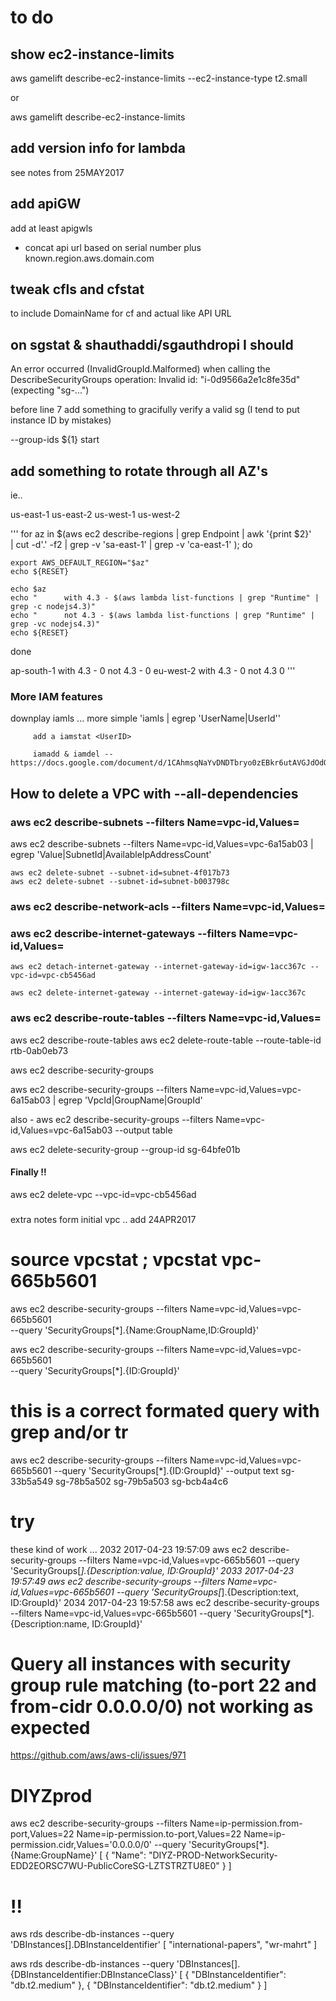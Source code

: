 
# to do

## show ec2-instance-limits

aws gamelift describe-ec2-instance-limits --ec2-instance-type t2.small

or 

aws gamelift describe-ec2-instance-limits 

## add version info for lambda

see notes from 25MAY2017

## add apiGW

add at least apigwls
  - concat api url based on serial number plus known.region.aws.domain.com

## tweak cfls and cfstat

to include DomainName for cf and actual like API URL

## on sgstat & shauthaddi/sgauthdropi I should

An error occurred (InvalidGroupId.Malformed) when calling the DescribeSecurityGroups operation:
Invalid id: "i-0d9566a2e1c8fe35d" (expecting "sg-...")

before line 7 add something to gracifully verify a valid sg (I tend to put instance ID by mistakes)

--group-ids ${1} start


## add something to rotate through all AZ's

ie..

 us-east-1
 us-east-2
 us-west-1
 us-west-2

'''
 for az in $(aws ec2 describe-regions | grep Endpoint | awk '{print $2}' \
 | cut -d'.' -f2 | grep -v 'sa-east-1' | grep -v 'ca-east-1' ); do

    export AWS_DEFAULT_REGION="$az"
    echo ${RESET}

    echo $az
    echo "      with 4.3 - $(aws lambda list-functions | grep "Runtime" | grep -c nodejs4.3)"
    echo "      not 4.3 - $(aws lambda list-functions | grep "Runtime" | grep -vc nodejs4.3)"
    echo ${RESET}
 done

 ap-south-1
      with 4.3 - 0
      not 4.3 - 0
eu-west-2
      with 4.3 - 0
      not 4.3 0
'''

### More IAM features

downplay iamls ... more simple 'iamls | egrep 'UserName|UserId''

         add a iamstat <UserID>
         
         iamadd & iamdel -- https://docs.google.com/document/d/1CAhmsqNaYvDNDTbryo0zEBkr6utAVGJdOdOdbqDwF14


## How to delete a VPC with --all-dependencies

### aws ec2 describe-subnets --filters Name=vpc-id,Values=<VPC-ID>

aws ec2 describe-subnets --filters Name=vpc-id,Values=vpc-6a15ab03 |
  egrep 'Value|SubnetId|AvailableIpAddressCount'

    aws ec2 delete-subnet --subnet-id=subnet-4f017b73
    aws ec2 delete-subnet --subnet-id=subnet-b003798c

### aws ec2 describe-network-acls --filters Name=vpc-id,Values=<vpc-id>

### aws ec2 describe-internet-gateways --filters Name=vpc-id,Values=<vpc-id>

    aws ec2 detach-internet-gateway --internet-gateway-id=igw-1acc367c --vpc-id=vpc-cb5456ad

    aws ec2 delete-internet-gateway --internet-gateway-id=igw-1acc367c

### aws ec2 describe-route-tables --filters Name=vpc-id,Values=<vpc-id>

 aws ec2 describe-route-tables
 aws ec2 delete-route-table --route-table-id rtb-0ab0eb73

 aws ec2 describe-security-groups

 aws ec2 describe-security-groups --filters Name=vpc-id,Values=vpc-6a15ab03 |
  egrep 'VpcId|GroupName|GroupId'

also -
aws ec2 describe-security-groups --filters Name=vpc-id,Values=vpc-6a15ab03  --output table

aws ec2 delete-security-group --group-id sg-64bfe01b

#### Finally !!
aws ec2 delete-vpc --vpc-id=vpc-cb5456ad


###

extra notes form initial vpc .. add 24APR2017

# source vpcstat ; vpcstat vpc-665b5601

aws ec2 describe-security-groups --filters Name=vpc-id,Values=vpc-665b5601 \
--query 'SecurityGroups[*].{Name:GroupName,ID:GroupId}'

aws ec2 describe-security-groups --filters Name=vpc-id,Values=vpc-665b5601 \
--query 'SecurityGroups[*].{ID:GroupId}'

# this is a correct formated query with grep and/or tr
aws ec2 describe-security-groups --filters Name=vpc-id,Values=vpc-665b5601 --query 'SecurityGroups[*].{ID:GroupId}' --output text
sg-33b5a549
sg-78b5a502
sg-79b5a503
sg-bcb4a4c6

# try

these kind of work ...
2032  2017-04-23 19:57:09  aws ec2 describe-security-groups --filters Name=vpc-id,Values=vpc-665b5601 --query 'SecurityGroups[*].{Description:value, ID:GroupId}'
2033  2017-04-23 19:57:49  aws ec2 describe-security-groups --filters Name=vpc-id,Values=vpc-665b5601 --query 'SecurityGroups[*].{Description:text, ID:GroupId}'
2034  2017-04-23 19:57:58  aws ec2 describe-security-groups --filters Name=vpc-id,Values=vpc-665b5601 --query 'SecurityGroups[*].{Description:name, ID:GroupId}'

# Query all instances with security group rule matching (to-port 22 and from-cidr 0.0.0.0/0) not working as expected
https://github.com/aws/aws-cli/issues/971

# DIYZprod
aws ec2 describe-security-groups --filters Name=ip-permission.from-port,Values=22 Name=ip-permission.to-port,Values=22 Name=ip-permission.cidr,Values='0.0.0.0/0' --query 'SecurityGroups[*].{Name:GroupName}'
[
    {
        "Name": "DIYZ-PROD-NetworkSecurity-EDD2EORSC7WU-PublicCoreSG-LZTSTRZTU8E0"
    }
]

# !!

aws rds describe-db-instances --query 'DBInstances[].DBInstanceIdentifier'
[
    "international-papers",
    "wr-mahrt"
]

aws rds describe-db-instances --query 'DBInstances[].{DBInstanceIdentifier:DBInstanceClass}'
[
    {
        "DBInstanceIdentifier": "db.t2.medium"
    },
    {
        "DBInstanceIdentifier": "db.t2.medium"
    }
]
